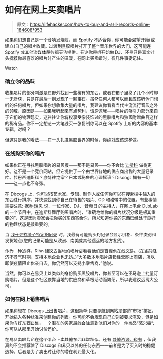 # 如何在网上买卖唱片

> 原文：<https://lifehacker.com/how-to-buy-and-sell-records-online-1846087953>

如果你幻想自己是一个音响发烧友，而 Spotify 不适合你，你可能会渴望开始(或建立)自己的唱片收藏。过渡到黑胶唱片打开了整个音乐世界的大门，这可能连 Spotify 或其他流媒体服务都无法提供。无论你是想开始做 DJ，还是只是喜欢针头抚摸你最喜欢的唱片时产生的温暖，在网上买卖蜡时，有几件事要记住。

Watch

### 确立你的品味

收集唱片的部分刺激是在野外找到一些稀有的东西，或者在箱子里挖了几个小时却一无所获，只是在最后一刻发现了一颗宝石。虽然任何人都可以而且应该听他们想听的任何唱片，但如果你想收集大量的唱片，我建议你看看当代主流流行音乐之外的领域，原因是——如果我听起来有点势利，请原谅我——唱片的吸引力部分来自于它们的物理现实，这往往让你有权享受像装饰过的黑胶唱片和独家附赠曲目这样的稀有品。你不一定想花一大笔钱买一张复制你可以在 Spotify 上听的内容的基本专辑，对吗？

但这只是我的看法——在一头扎进黑胶世界的时候，你绝对应该这样做。

### 在线购买你的唱片

如果你正在寻找黑胶唱片的易贝版——那不是易贝——你不会比 [迪斯科](https://www.discogs.com/) 做得更好。这不是一个竞价网站，但它提供了一个由世界各地的供应商出售的大量记录库。找巴西迪斯科？底特律之家？日本或秘鲁的心理摇滚？Discogs 拥有一切——这一点也不夸张。

在 Discogs 上，你可以按艺术家、专辑、制作人或任何你可以在搜索栏中输入的东西进行排序，并快速找到你自己在待售的唱片、CD 和磁带中的位置。有些事情需要注意: [据乔·瑞恩](https://twitter.com/Joe__Rihn) 说，一位作家、DJ、 [音频日](https://www.dublab.com/shows/audio-days) 的主持人，在网上电台 DubLab 的一个节目中，在迪斯科舞厅购买唱片时，“准确地给你的唱片状况分级是极其重要的”。这是因为卖家会把你买的东西寄给你，所以知道你买的东西已经处于良好的物理状态是很重要的。

当 [我在寻找某个特定的记录](https://www.discogs.com/sell/item/1288609575) 时，我最有可能购买的记录会显示价格、条件类别和发货地点(您的记录可能是从欧洲、南美或其他遥远的地方发货)。

作为一种选择，Rihn 建议去当地的唱片店看看他们是否提供在线交易。(在当前经济不景气时期，支持本地企业也无妨。)“大多数本地唱片店都经营网上商店，所以即使疫情阻止你亲自去，你仍然可以支持小零售商，”他说。

当然，你可以在易贝上以类似的身份购买黑胶唱片，你甚至可以在亚马逊上批量订购唱片。但是这个社区依靠当地的供应商和草根活动而繁荣，所以我建议远离大公司。

### 如何在网上销售唱片

如果你想在 Discogs 上出售唱片，这很简单:只要导航到网站顶部的“市场”按钮，开始插入各种标准来创建你的列表。你可能不会发现自己立刻被要求淹没，但是如果你有好东西出售，一个潜在的买家最终会注意到他们对你的一件商品“感兴趣”;你可以从那里开始讨价还价。

在易贝卖唱片和在这个平台上卖其他东西非常相似。还有 [其他资源，也有](https://www.departures.com/lifestyle/home-design/best-online-shops-buy-vinyl-records) ，但我真的不会推荐除了 Discogs 和易贝以外的任何东西——前者是为了买入时的稳健选择，后者是为了卖出时让你的潜在利润最大化。